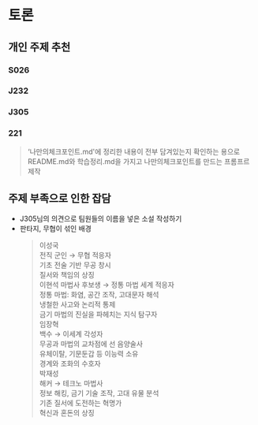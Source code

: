 # 토론

## 개인 주제 추천

### S026
>

### J232
>

### J305
>

### 221
> ‘나만의체크포인트.md'에 정리한 내용이 전부 담겨있는지 확인하는 용으로   
> README.md와 학습정리.md을 가지고 나만의체크포인트를 만드는 프롬프르 제작

## 주제 부족으로 인한 잡담
- J305님의 의견으로 팀원들의 이름을 넣은 소설 작성하기
- 판타지, 무협이 섞인 배경
    > 이성국  
      전직 군인 → 무협 적응자  
      기초 전술 기반 무공 창시  
      질서와 책임의 상징  
      이현석
      마법사 후보생 → 정통 마법 세계 적응자  
      정통 마법: 화염, 공간 조작, 고대문자 해석  
      냉철한 사고와 논리적 통제    
      금기 마법의 진실을 파헤치는 지식 탐구자  
      임장혁  
      백수 → 이세계 각성자  
      무공과 마법의 교차점에 선 음양술사  
      유체이탈, 기문둔갑 등 이능력 소유  
      경계와 조화의 수호자  
      박재성  
      해커 → 테크노 마법사  
      정보 해킹, 금기 기술 조작, 고대 유물 분석  
      기존 질서에 도전하는 혁명가  
      혁신과 혼돈의 상징  